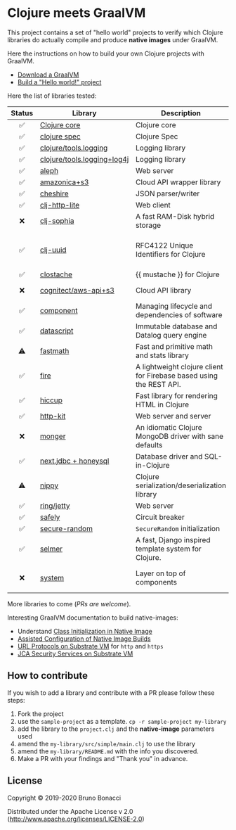 # Clojure meets GraalVM

This project contains a set of "hello world" projects to verify which
Clojure libraries do actually compile and produce **native images**
under GraalVM.

Here the instructions on how to build your own Clojure projects with GraalVM.

  - [Download a GraalVM](https://github.com/graalvm/graalvm-ce-builds/releases)
  - [Build a "Hello world!" project](./doc/clojure-graalvm-native-binary.md)


Here the list of libraries tested:

| Status             | Library                                              | Description                                            | Remarks                        |
|:------------------:|------------------------------------------------------|--------------------------------------------------------|--------------------------------|
| :white_check_mark: | [Clojure core](./clojure)                            | Clojure core                                           |                                |
| :white_check_mark: | [clojure spec](./spec)                               | Clojure Spec                                           |                                |
| :white_check_mark: | [clojure/tools.logging](./tools-logging)             | Logging library                                        |                                |
| :white_check_mark: | [clojure/tools.logging+log4j](./tools-logging-log4j) | Logging library                                        |                                |
| :white_check_mark: | [aleph](./aleph)                                     | Web server                                             |                                |
| :white_check_mark: | [amazonica+s3](./amazonica-s3)                       | Cloud API wrapper library                              |                                |
| :white_check_mark: | [cheshire](./cheshire)                               | JSON parser/writer                                     |                                |
| :white_check_mark: | [clj-http-lite](./clj-http-lite)                     | Web client                                             |                                |
| :x:                | [clj-sophia](./clj-sophia)                           | A fast RAM-Disk hybrid storage                         | *Runtime error/JNA*            |
| :white_check_mark: | [clj-uuid](./clj-uuid)                               | RFC4122 Unique Identifiers for Clojure                 | No objects in namespaced uuids |
| :white_check_mark: | [clostache](./clostache)                             | {{ mustache }} for Clojure                             |                                |
| :x:                | [cognitect/aws-api+s3](./aws-api-s3)                 | Cloud API library                                      | *Buildtime error*              |
| :white_check_mark: | [component](./component)                             | Managing lifecycle and dependencies of software        |                                |
| :white_check_mark: | [datascript](./datascript)                           | Immutable database and Datalog query engine            |                                |
| :warning:          | [fastmath](./fastmath)                               | Fast and primitive math and stats library              | *See README*                   |
| :white_check_mark: | [fire](./fire)                                       | A lightweight clojure client for Firebase based using the REST API.  |     |
| :white_check_mark: | [hiccup](./hiccup)                                   | Fast library for rendering HTML in Clojure             |                                |
| :white_check_mark: | [http-kit](./http-kit)                               | Web server and server                                            |                |
| :x:                | [monger](./monger)                                   | An idiomatic Clojure MongoDB driver with sane defaults |                                |
| :white_check_mark: | [next.jdbc + honeysql](./next-jdbc)                  | Database driver and SQL-in-Clojure                     |                                |
| :warning:          | [nippy](./nippy)                                     | Clojure serialization/deserialization library          | *Can't serialize exceptions*   |
| :white_check_mark: | [ring/jetty](./ring-jetty)                           | Web server                                             |                                |
| :white_check_mark: | [safely](./safely)                                   | Circuit breaker                                        |                                |
| :white_check_mark: | [secure-random](./secure-random)                     | `SecureRandom` initialization                          |                                |
| :white_check_mark: | [selmer](./selmer)                                   | A fast, Django inspired template system for Clojure.                          |                                |
| :x:                | [system](./system)                                   | Layer on top of components                             | *Buildtime error, see Readme*  |


More libraries to come (*PRs are welcome*).

Interesting GraalVM documentation to build native-images:

  - Understand [Class Initialization in Native Image](https://github.com/oracle/graal/blob/master/substratevm/CLASS-INITIALIZATION.md)
  - [Assisted Configuration of Native Image Builds](https://github.com/oracle/graal/blob/master/substratevm/CONFIGURE.md)
  - [URL Protocols on Substrate VM](https://github.com/oracle/graal/blob/master/substratevm/URL-PROTOCOLS.md) for `http` and `https`
  - [JCA Security Services on Substrate VM](https://github.com/oracle/graal/blob/master/substratevm/JCA-SECURITY-SERVICES.md)


## How to contribute

If you wish to add a library and contribute with a PR please follow these steps:

  1. Fork the project
  2. use the `sample-project` as a template. `cp -r sample-project my-library`
  3. add the library to the `project.clj` and the **native-image** parameters used
  4. amend the `my-library/src/simple/main.clj` to use the library
  5. amend the `my-library/README.md` with the info you discovered.
  6. Make a PR with your findings and "Thank you" in advance.

## License

Copyright © 2019-2020 Bruno Bonacci

Distributed under the Apache License v 2.0 (http://www.apache.org/licenses/LICENSE-2.0)
